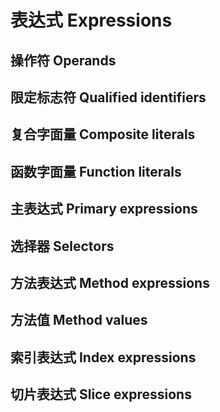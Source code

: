 # 表达式 Expressions

## 操作符 Operands

## 限定标志符 Qualified identifiers

## 复合字面量 Composite literals

## 函数字面量 Function literals

## 主表达式 Primary expressions

## 选择器 Selectors

## 方法表达式 Method expressions

## 方法值 Method values

## 索引表达式 Index expressions

## 切片表达式 Slice expressions

